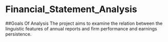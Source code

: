 # Financial_Statement_Analysis



##Goals Of Analysis
The project aims to examine the relation between the linguistic features of annual reports and firm performance and earnings persistence.

